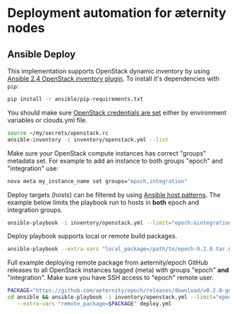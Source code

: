 # Deployment automation for æternity nodes

## Ansible Deploy

This implementation supports OpenStack dynamic inventory by using [Ansible 2.4 OpenStack inventory plugin](https://docs.ansible.com/ansible/devel/plugins/inventory/openstack.html).
To install it's dependencies with `pip`:
```bash
pip install -r ansible/pip-requirements.txt
```

You should make sure [OpenStack credentials are set](https://docs.openstack.org/python-openstackclient/latest/configuration/index.html#environment-variables)
either by environment variables or clouds.yml file.

```bash
source ~/my/secrets/openstack.rc
ansible-inventory -i inventory/openstack.yml --list
```

Make sure your OpenStack compute instances has correct "groups" metadata set.
For example to add an instance to both groups "epoch" and "integration" use:
```bash
nova meta my_instance_name set groups="epoch,integration"
```

Deploy targets (hosts) can be filtered by using [Ansible host patterns](http://docs.ansible.com/ansible/latest/intro_patterns.html).
The example below limits the playbook run to hosts in **both** epoch and integration groups.
```bash
ansible-playbook -i inventory/openstack.yml --limit="epoch:&integration"
```

Deploy playbook supports local or remote build packages.
```bash
ansible-playbook --extra-vars "local_package=/path/to/epoch-0.2.0.tar.gz" deploy.yml
```

Full example deploying remote package from aeternity/epoch GitHub releases
to all OpenStack instances tagged (meta) with groups "epoch" **and** "integration".
Make sure you have SSH access to "epoch" remote user.

```bash
PACKAGE="https://github.com/aeternity/epoch/releases/download/v0.2.0-good-peers/ubuntu-epoch-0.2.0.tar.gz"
cd ansible && ansible-playbook -i inventory/openstack.yml --limit="epoch:&integration" \
   --extra-vars "remote_package=$PACKAGE" deploy.yml
```
